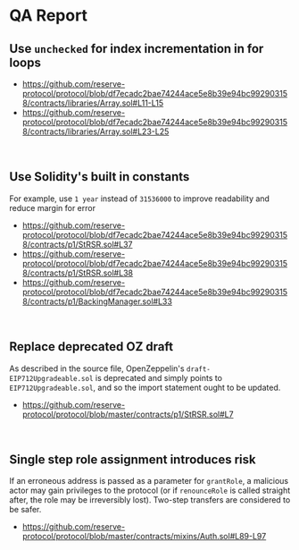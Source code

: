 # QA Report

## Use `unchecked` for index incrementation in for loops
- https://github.com/reserve-protocol/protocol/blob/df7ecadc2bae74244ace5e8b39e94bc992903158/contracts/libraries/Array.sol#L11-L15
- https://github.com/reserve-protocol/protocol/blob/df7ecadc2bae74244ace5e8b39e94bc992903158/contracts/libraries/Array.sol#L23-L25

<br>

## Use Solidity's built in constants
For example, use `1 year` instead of `31536000` to improve readability and reduce margin for error
- https://github.com/reserve-protocol/protocol/blob/df7ecadc2bae74244ace5e8b39e94bc992903158/contracts/p1/StRSR.sol#L37
- https://github.com/reserve-protocol/protocol/blob/df7ecadc2bae74244ace5e8b39e94bc992903158/contracts/p1/StRSR.sol#L38
- https://github.com/reserve-protocol/protocol/blob/df7ecadc2bae74244ace5e8b39e94bc992903158/contracts/p1/BackingManager.sol#L33

<br>

## Replace deprecated OZ draft
As described in the source file, OpenZeppelin's `draft-EIP712Upgradeable.sol` is deprecated and simply points to `EIP712Upgradeable.sol`, and so the import statement ought to be updated.
- https://github.com/reserve-protocol/protocol/blob/master/contracts/p1/StRSR.sol#L7

<br>

## Single step role assignment introduces risk
If an erroneous address is passed as a parameter for `grantRole`, a malicious actor may gain privileges to the protocol (or if `renounceRole` is called straight after, the role may be irreversibly lost). Two-step transfers are considered to be safer.
- https://github.com/reserve-protocol/protocol/blob/master/contracts/mixins/Auth.sol#L89-L97